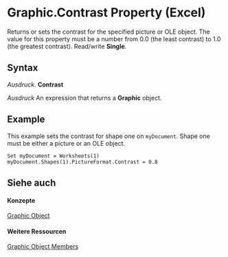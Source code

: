 
# Graphic.Contrast Property (Excel)

Returns or sets the contrast for the specified picture or OLE object. The value for this property must be a number from 0.0 (the least contrast) to 1.0 (the greatest contrast). Read/write  **Single**.


## Syntax

 _Ausdruck_. **Contrast**

 _Ausdruck_ An expression that returns a **Graphic** object.


## Example

This example sets the contrast for shape one on  `myDocument`. Shape one must be either a picture or an OLE object.


```
Set myDocument = Worksheets(1) 
myDocument.Shapes(1).PictureFormat.Contrast = 0.8
```


## Siehe auch


#### Konzepte


[Graphic Object](0ccdfb0d-effb-9fa4-8de9-b90688693375.md)
#### Weitere Ressourcen


[Graphic Object Members](http://msdn.microsoft.com/library/c523b66f-3c54-4e97-0e05-80032819d234%28Office.15%29.aspx)